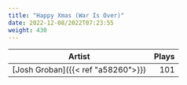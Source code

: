 ```yaml
---
title: "Happy Xmas (War Is Over)"
date: 2022-12-08/2022T07:23:55
weight: 430
---
```




 Artist | Plays 
----- | -----:
[Josh Groban]({{< ref "a58260">}}) | 101
